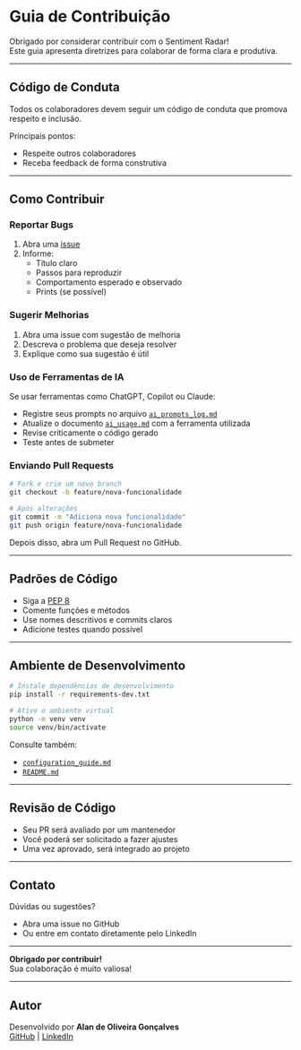 # Guia de Contribuição

Obrigado por considerar contribuir com o Sentiment Radar!  
Este guia apresenta diretrizes para colaborar de forma clara e produtiva.

---

## Código de Conduta

Todos os colaboradores devem seguir um código de conduta que promova respeito e inclusão.

Principais pontos:
- Respeite outros colaboradores
- Receba feedback de forma construtiva

---

## Como Contribuir

### Reportar Bugs

1. Abra uma [issue](https://github.com/Alan-oliveir/Sentiment_Radar_APP/issues)
2. Informe:
   - Título claro
   - Passos para reproduzir
   - Comportamento esperado e observado
   - Prints (se possível)

### Sugerir Melhorias

1. Abra uma issue com sugestão de melhoria
2. Descreva o problema que deseja resolver
3. Explique como sua sugestão é útil

### Uso de Ferramentas de IA

Se usar ferramentas como ChatGPT, Copilot ou Claude:

- Registre seus prompts no arquivo [`ai_prompts_log.md`](ai_prompts_log.md)
- Atualize o documento [`ai_usage.md`](ai_usage.md) com a ferramenta utilizada
- Revise criticamente o código gerado
- Teste antes de submeter

### Enviando Pull Requests

```bash
# Fork e crie um novo branch
git checkout -b feature/nova-funcionalidade

# Após alterações
git commit -m "Adiciona nova funcionalidade"
git push origin feature/nova-funcionalidade
```

Depois disso, abra um Pull Request no GitHub.

---

## Padrões de Código

- Siga a [PEP 8](https://www.python.org/dev/peps/pep-0008/)
- Comente funções e métodos
- Use nomes descritivos e commits claros
- Adicione testes quando possível

---

## Ambiente de Desenvolvimento

```bash
# Instale dependências de desenvolvimento
pip install -r requirements-dev.txt

# Ative o ambiente virtual
python -m venv venv
source venv/bin/activate
```

Consulte também:
- [`configuration_guide.md`](configuration_guide.md)
- [`README.md`](../README.md)

---

## Revisão de Código

- Seu PR será avaliado por um mantenedor
- Você poderá ser solicitado a fazer ajustes
- Uma vez aprovado, será integrado ao projeto

---

## Contato

Dúvidas ou sugestões?
- Abra uma issue no GitHub
- Ou entre em contato diretamente pelo LinkedIn

---

**Obrigado por contribuir!**  
Sua colaboração é muito valiosa!

---  

## Autor

Desenvolvido por **Alan de Oliveira Gonçalves**   
[GitHub](https://github.com/Alan-oliveir) | [LinkedIn](https://www.linkedin.com/in/alan-ogoncalves)
